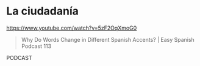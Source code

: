 # La ciudadanía

https://www.youtube.com/watch?v=5zF2OqXmoG0

> Why Do Words Change in Different Spanish Accents? | Easy Spanish Podcast 113

PODCAST

